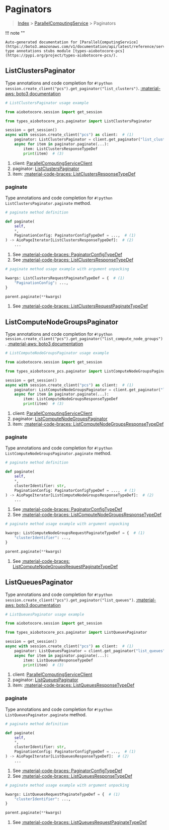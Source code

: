 # Paginators

> [Index](../README.md) > [ParallelComputingService](./README.md) > Paginators

!!! note ""

    Auto-generated documentation for [ParallelComputingService](https://boto3.amazonaws.com/v1/documentation/api/latest/reference/services/pcs.html#parallelcomputingservice)
    type annotations stubs module [types-aiobotocore-pcs](https://pypi.org/project/types-aiobotocore-pcs/).

## ListClustersPaginator

Type annotations and code completion for `#!python session.create_client("pcs").get_paginator("list_clusters")`.
[:material-aws: boto3 documentation](https://boto3.amazonaws.com/v1/documentation/api/latest/reference/services/pcs/paginator/ListClusters.html#ParallelComputingService.Paginator.ListClusters)

```python
# ListClustersPaginator usage example

from aiobotocore.session import get_session

from types_aiobotocore_pcs.paginator import ListClustersPaginator

session = get_session()
async with session.create_client("pcs") as client:  # (1)
    paginator: ListClustersPaginator = client.get_paginator("list_clusters")  # (2)
    async for item in paginator.paginate(...):
        item: ListClustersResponseTypeDef
        print(item)  # (3)
```

1. client: [ParallelComputingServiceClient](./client.md)
2. paginator: [ListClustersPaginator](./paginators.md#listclusterspaginator)
3. item: [:material-code-braces: ListClustersResponseTypeDef](./type_defs.md#listclustersresponsetypedef) 


### paginate

Type annotations and code completion for `#!python ListClustersPaginator.paginate` method.

```python
# paginate method definition

def paginate(
    self,
    *,
    PaginationConfig: PaginatorConfigTypeDef = ...,  # (1)
) -> AioPageIterator[ListClustersResponseTypeDef]:  # (2)
    ...
```

1. See [:material-code-braces: PaginatorConfigTypeDef](./type_defs.md#paginatorconfigtypedef) 
2. See [:material-code-braces: ListClustersResponseTypeDef](./type_defs.md#listclustersresponsetypedef) 


```python
# paginate method usage example with argument unpacking

kwargs: ListClustersRequestPaginateTypeDef = {  # (1)
    "PaginationConfig": ...,
}

parent.paginate(**kwargs)
```

1. See [:material-code-braces: ListClustersRequestPaginateTypeDef](./type_defs.md#listclustersrequestpaginatetypedef) 
## ListComputeNodeGroupsPaginator

Type annotations and code completion for `#!python session.create_client("pcs").get_paginator("list_compute_node_groups")`.
[:material-aws: boto3 documentation](https://boto3.amazonaws.com/v1/documentation/api/latest/reference/services/pcs/paginator/ListComputeNodeGroups.html#ParallelComputingService.Paginator.ListComputeNodeGroups)

```python
# ListComputeNodeGroupsPaginator usage example

from aiobotocore.session import get_session

from types_aiobotocore_pcs.paginator import ListComputeNodeGroupsPaginator

session = get_session()
async with session.create_client("pcs") as client:  # (1)
    paginator: ListComputeNodeGroupsPaginator = client.get_paginator("list_compute_node_groups")  # (2)
    async for item in paginator.paginate(...):
        item: ListComputeNodeGroupsResponseTypeDef
        print(item)  # (3)
```

1. client: [ParallelComputingServiceClient](./client.md)
2. paginator: [ListComputeNodeGroupsPaginator](./paginators.md#listcomputenodegroupspaginator)
3. item: [:material-code-braces: ListComputeNodeGroupsResponseTypeDef](./type_defs.md#listcomputenodegroupsresponsetypedef) 


### paginate

Type annotations and code completion for `#!python ListComputeNodeGroupsPaginator.paginate` method.

```python
# paginate method definition

def paginate(
    self,
    *,
    clusterIdentifier: str,
    PaginationConfig: PaginatorConfigTypeDef = ...,  # (1)
) -> AioPageIterator[ListComputeNodeGroupsResponseTypeDef]:  # (2)
    ...
```

1. See [:material-code-braces: PaginatorConfigTypeDef](./type_defs.md#paginatorconfigtypedef) 
2. See [:material-code-braces: ListComputeNodeGroupsResponseTypeDef](./type_defs.md#listcomputenodegroupsresponsetypedef) 


```python
# paginate method usage example with argument unpacking

kwargs: ListComputeNodeGroupsRequestPaginateTypeDef = {  # (1)
    "clusterIdentifier": ...,
}

parent.paginate(**kwargs)
```

1. See [:material-code-braces: ListComputeNodeGroupsRequestPaginateTypeDef](./type_defs.md#listcomputenodegroupsrequestpaginatetypedef) 
## ListQueuesPaginator

Type annotations and code completion for `#!python session.create_client("pcs").get_paginator("list_queues")`.
[:material-aws: boto3 documentation](https://boto3.amazonaws.com/v1/documentation/api/latest/reference/services/pcs/paginator/ListQueues.html#ParallelComputingService.Paginator.ListQueues)

```python
# ListQueuesPaginator usage example

from aiobotocore.session import get_session

from types_aiobotocore_pcs.paginator import ListQueuesPaginator

session = get_session()
async with session.create_client("pcs") as client:  # (1)
    paginator: ListQueuesPaginator = client.get_paginator("list_queues")  # (2)
    async for item in paginator.paginate(...):
        item: ListQueuesResponseTypeDef
        print(item)  # (3)
```

1. client: [ParallelComputingServiceClient](./client.md)
2. paginator: [ListQueuesPaginator](./paginators.md#listqueuespaginator)
3. item: [:material-code-braces: ListQueuesResponseTypeDef](./type_defs.md#listqueuesresponsetypedef) 


### paginate

Type annotations and code completion for `#!python ListQueuesPaginator.paginate` method.

```python
# paginate method definition

def paginate(
    self,
    *,
    clusterIdentifier: str,
    PaginationConfig: PaginatorConfigTypeDef = ...,  # (1)
) -> AioPageIterator[ListQueuesResponseTypeDef]:  # (2)
    ...
```

1. See [:material-code-braces: PaginatorConfigTypeDef](./type_defs.md#paginatorconfigtypedef) 
2. See [:material-code-braces: ListQueuesResponseTypeDef](./type_defs.md#listqueuesresponsetypedef) 


```python
# paginate method usage example with argument unpacking

kwargs: ListQueuesRequestPaginateTypeDef = {  # (1)
    "clusterIdentifier": ...,
}

parent.paginate(**kwargs)
```

1. See [:material-code-braces: ListQueuesRequestPaginateTypeDef](./type_defs.md#listqueuesrequestpaginatetypedef) 
